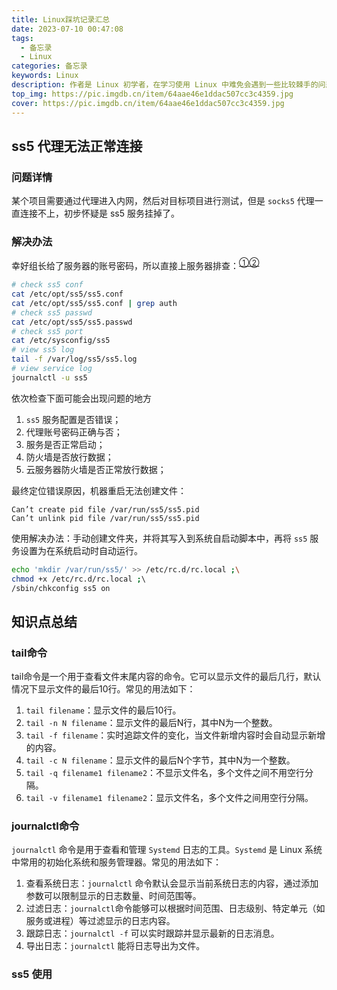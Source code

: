 ```yaml
---
title: Linux踩坑记录汇总
date: 2023-07-10 00:47:08
tags:
  - 备忘录
  - Linux
categories: 备忘录
keywords: Linux
description: 作者是 Linux 初学者，在学习使用 Linux 中难免会遇到一些比较棘手的问题，因此汇总起来方便查阅以及防止忘记，其中包含了 ss5 代理无法正常连接等问题。这篇文章会长期更新。
top_img: https://pic.imgdb.cn/item/64aae46e1ddac507cc3c4359.jpg
cover: https://pic.imgdb.cn/item/64aae46e1ddac507cc3c4359.jpg
---
```


## ss5 代理无法正常连接

### 问题详情

某个项目需要通过代理进入内网，然后对目标项目进行测试，但是 `socks5`  代理一直连接不上，初步怀疑是 ss5 服务挂掉了。

### 解决办法

幸好组长给了服务器的账号密码，所以直接上服务器排查：<sup>[①](#tail命令)</sup><sup>[②](#journalctl命令)</sup>

```bash
# check ss5 conf
cat /etc/opt/ss5/ss5.conf
cat /etc/opt/ss5/ss5.conf | grep auth
# check ss5 passwd
cat /etc/opt/ss5/ss5.passwd
# check ss5 port
cat /etc/sysconfig/ss5
# view ss5 log
tail -f /var/log/ss5/ss5.log
# view service log
journalctl -u ss5
```

依次检查下面可能会出现问题的地方

1. `ss5` 服务配置是否错误；
2. 代理账号密码正确与否；
3. 服务是否正常启动；
4. 防火墙是否放行数据；
5. 云服务器防火墙是否正常放行数据；

最终定位错误原因，机器重启无法创建文件：

```
Can’t create pid file /var/run/ss5/ss5.pid
Can’t unlink pid file /var/run/ss5/ss5.pid
```

使用解决办法：手动创建文件夹，并将其写入到系统自启动脚本中，再将 `ss5` 服务设置为在系统启动时自动运行。

```bash
echo 'mkdir /var/run/ss5/' >> /etc/rc.d/rc.local ;\
chmod +x /etc/rc.d/rc.local ;\ 
/sbin/chkconfig ss5 on
```

## 知识点总结

### tail命令

tail命令是一个用于查看文件末尾内容的命令。它可以显示文件的最后几行，默认情况下显示文件的最后10行。常见的用法如下：

1. `tail filename`：显示文件的最后10行。
2. `tail -n N filename`：显示文件的最后N行，其中N为一个整数。
3. `tail -f filename`：实时追踪文件的变化，当文件新增内容时会自动显示新增的内容。
4. `tail -c N filename`：显示文件的最后N个字节，其中N为一个整数。
5. `tail -q filename1 filename2`：不显示文件名，多个文件之间不用空行分隔。
6. `tail -v filename1 filename2`：显示文件名，多个文件之间用空行分隔。

### journalctl命令

`journalctl` 命令是用于查看和管理 `Systemd` 日志的工具。`Systemd` 是 Linux 系统中常用的初始化系统和服务管理器。常见的用法如下：

1. 查看系统日志：`journalctl` 命令默认会显示当前系统日志的内容，通过添加参数可以限制显示的日志数量、时间范围等。
2. 过滤日志：`journalctl`命令能够可以根据时间范围、日志级别、特定单元（如服务或进程）等过滤显示的日志内容。
3. 跟踪日志：`journalctl -f` 可以实时跟踪并显示最新的日志消息。
4. 导出日志：`journalctl` 能将日志导出为文件。

### ss5 使用

